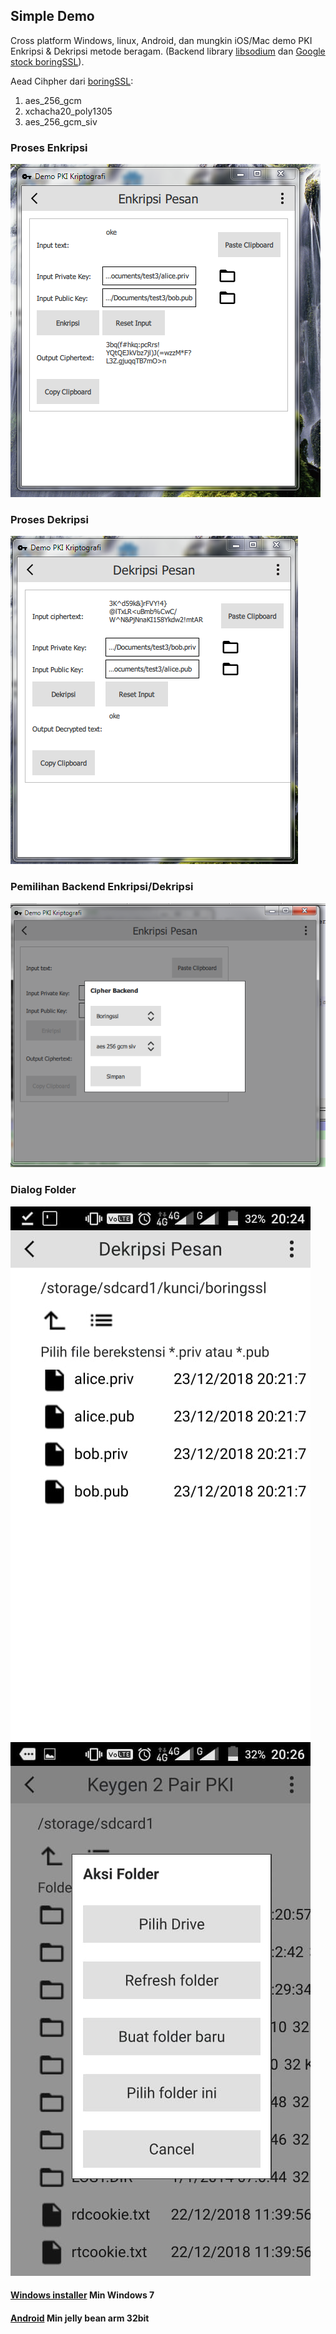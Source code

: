 ## Simple Demo 
Cross platform Windows, linux, Android, dan mungkin iOS/Mac demo PKI Enkripsi & Dekripsi metode beragam. 
(Backend library [libsodium](https://github.com/jedisct1/libsodium) dan [Google stock boringSSL](https://boringssl.googlesource.com/boringssl/)).

Aead Cihpher dari [boringSSL](https://github.com/rdhafidh/pki/blob/master/boringsslpki.cpp#L27):
1. aes_256_gcm
2. xchacha20_poly1305
3. aes_256_gcm_siv

### Proses Enkripsi
![](https://raw.githubusercontent.com/rdhafidh/pki/master/doc/enc.png)

### Proses Dekripsi 
![](https://raw.githubusercontent.com/rdhafidh/pki/master/doc/dec.png)

### Pemilihan Backend Enkripsi/Dekripsi
![](https://raw.githubusercontent.com/rdhafidh/pki/master/doc/pengaturan.png)

### Dialog Folder
![](https://raw.githubusercontent.com/rdhafidh/pki/master/doc/dialog.jpeg)
![](https://raw.githubusercontent.com/rdhafidh/pki/master/doc/folder.jpeg)


#### [Windows installer](https://github.com/rdhafidh/pki/releases/download/1.0/InstallerDemoPKISetup_ekstrak_dulu.zip)  Min Windows 7


#### [Android](https://github.com/rdhafidh/pki/releases/download/1.0/android_apk_ekstrak_dulu.zip) Min jelly bean arm 32bit
